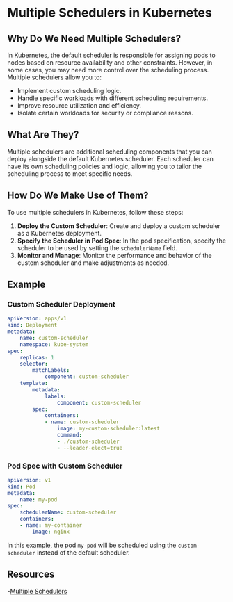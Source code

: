 # Multiple Schedulers in Kubernetes

## Why Do We Need Multiple Schedulers?

In Kubernetes, the default scheduler is responsible for assigning pods to nodes based on resource availability and other constraints. However, in some cases, you may need more control over the scheduling process. Multiple schedulers allow you to:

- Implement custom scheduling logic.
- Handle specific workloads with different scheduling requirements.
- Improve resource utilization and efficiency.
- Isolate certain workloads for security or compliance reasons.

## What Are They?

Multiple schedulers are additional scheduling components that you can deploy alongside the default Kubernetes scheduler. Each scheduler can have its own scheduling policies and logic, allowing you to tailor the scheduling process to meet specific needs.

## How Do We Make Use of Them?

To use multiple schedulers in Kubernetes, follow these steps:

1. **Deploy the Custom Scheduler**: Create and deploy a custom scheduler as a Kubernetes deployment.
2. **Specify the Scheduler in Pod Spec**: In the pod specification, specify the scheduler to be used by setting the `schedulerName` field.
3. **Monitor and Manage**: Monitor the performance and behavior of the custom scheduler and make adjustments as needed.

## Example

### Custom Scheduler Deployment

```yaml
apiVersion: apps/v1
kind: Deployment
metadata:
    name: custom-scheduler
    namespace: kube-system
spec:
    replicas: 1
    selector:
        matchLabels:
            component: custom-scheduler
    template:
        metadata:
            labels:
                component: custom-scheduler
        spec:
            containers:
            - name: custom-scheduler
                image: my-custom-scheduler:latest
                command:
                - ./custom-scheduler
                - --leader-elect=true
```

### Pod Spec with Custom Scheduler

```yaml
apiVersion: v1
kind: Pod
metadata:
    name: my-pod
spec:
    schedulerName: custom-scheduler
    containers:
    - name: my-container
        image: nginx
```

In this example, the pod `my-pod` will be scheduled using the `custom-scheduler` instead of the default scheduler.


## Resources

-[Multiple Schedulers](https://www.youtube.com/watch?v=bezQz-mIO7U)